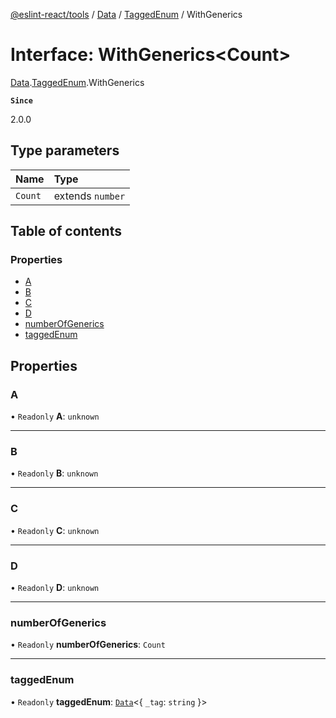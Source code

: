 [@eslint-react/tools](../README.md) / [Data](../modules/Data.md) / [TaggedEnum](../modules/Data.TaggedEnum.md) / WithGenerics

# Interface: WithGenerics<Count\>

[Data](../modules/Data.md).[TaggedEnum](../modules/Data.TaggedEnum.md).WithGenerics

**`Since`**

2.0.0

## Type parameters

| Name    | Type             |
| :------ | :--------------- |
| `Count` | extends `number` |

## Table of contents

### Properties

- [A](Data.TaggedEnum.WithGenerics.md#a)
- [B](Data.TaggedEnum.WithGenerics.md#b)
- [C](Data.TaggedEnum.WithGenerics.md#c)
- [D](Data.TaggedEnum.WithGenerics.md#d)
- [numberOfGenerics](Data.TaggedEnum.WithGenerics.md#numberofgenerics)
- [taggedEnum](Data.TaggedEnum.WithGenerics.md#taggedenum)

## Properties

### A

• `Readonly` **A**: `unknown`

---

### B

• `Readonly` **B**: `unknown`

---

### C

• `Readonly` **C**: `unknown`

---

### D

• `Readonly` **D**: `unknown`

---

### numberOfGenerics

• `Readonly` **numberOfGenerics**: `Count`

---

### taggedEnum

• `Readonly` **taggedEnum**: [`Data`](../modules/Data.md#data)<{ `_tag`: `string` }\>
